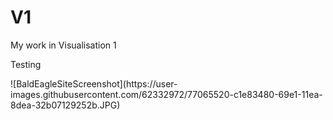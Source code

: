 # V1
<p>My work in Visualisation 1</p>
<p>Testing</p>
![BaldEagleSiteScreenshot](https://user-images.githubusercontent.com/62332972/77065520-c1e83480-69e1-11ea-8dea-32b07129252b.JPG)
